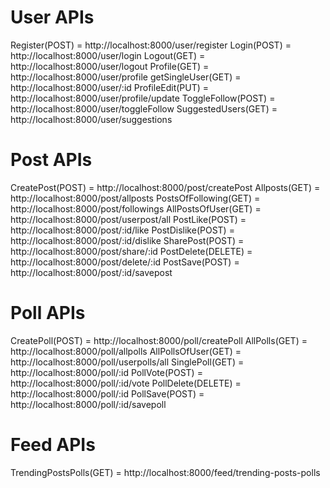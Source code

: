# User APIs
Register(POST) = http://localhost:8000/user/register
Login(POST) = http://localhost:8000/user/login
Logout(GET) = http://localhost:8000/user/logout
Profile(GET) = http://localhost:8000/user/profile
getSingleUser(GET) = http://localhost:8000/user/:id
ProfileEdit(PUT) = http://localhost:8000/user/profile/update
ToggleFollow(POST) = http://localhost:8000/user/toggleFollow
SuggestedUsers(GET) = http://localhost:8000/user/suggestions


# Post APIs
CreatePost(POST) = http://localhost:8000/post/createPost
Allposts(GET) = http://localhost:8000/post/allposts
PostsOfFollowing(GET) = http://localhost:8000/post/followings
AllPostsOfUser(GET) = http://localhost:8000/post/userpost/all
PostLike(POST) = http://localhost:8000/post/:id/like
PostDislike(POST) = http://localhost:8000/post/:id/dislike
SharePost(POST) = http://localhost:8000/post/share/:id
PostDelete(DELETE) = http://localhost:8000/post/delete/:id
PostSave(POST) = http://localhost:8000/post/:id/savepost

# Poll APIs
CreatePoll(POST) = http://localhost:8000/poll/createPoll
AllPolls(GET) = http://localhost:8000/poll/allpolls
AllPollsOfUser(GET) = http://localhost:8000/poll/userpolls/all
SinglePoll(GET) = http://localhost:8000/poll/:id
PollVote(POST) = http://localhost:8000/poll/:id/vote
PollDelete(DELETE) = http://localhost:8000/poll/:id
PollSave(POST) = http://localhost:8000/poll/:id/savepoll

# Feed APIs
TrendingPostsPolls(GET) = http://localhost:8000/feed/trending-posts-polls

